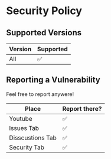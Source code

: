# Security Policy

## Supported Versions

| Version | Supported          |
| ------- | ------------------ |
| All     | :white_check_mark: |


## Reporting a Vulnerability

Feel free to report anywere! 

| Place            | Report there?      |
| -----------------| ------------------ |
| Youtube          | :white_check_mark: |
| Issues Tab       | :white_check_mark: |
| Disscustions Tab | :white_check_mark: |
| Security Tab     | :white_check_mark: |
